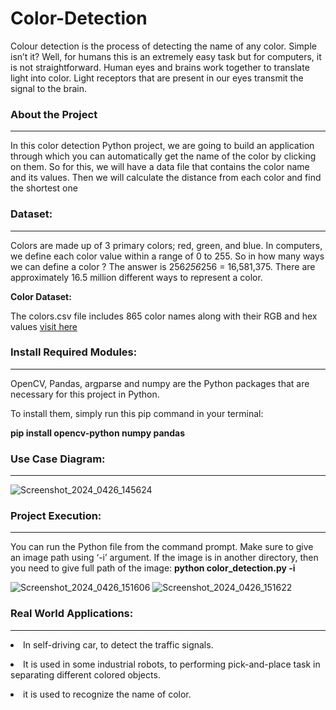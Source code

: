 # Color-Detection
Colour detection is the process of detecting the name of any color. Simple isn’t it? Well, for humans this is an extremely easy task but for computers, it is not straightforward. Human eyes and brains work together to translate light into color. Light receptors that are present in our eyes transmit the signal to the brain. 

<h3>About the Project</h3><hr>

In this color detection Python project, we are going to build an application through which you can automatically get the name of the color by clicking on them. So for this, we will have a data file that contains the color name and its values. Then we will calculate the distance from each color and find the shortest one


<h3>Dataset:</h3><hr>

Colors are made up of 3 primary colors; red, green, and blue. In computers, we define each color value within a range of 0 to 255. So in how many ways we can define a color ? The answer is 256*256*256 = 16,581,375. There are approximately 16.5 million different ways to represent a color. 

<b>Color Dataset:</b>

The colors.csv file includes 865 color names along with their RGB and hex values <a href="https://www.kaggle.com/datasets/adityabhndari/color-detection-data-set">visit here</a>

<h3>Install Required Modules:</h3><hr>
OpenCV, Pandas, argparse and numpy are the Python packages that are necessary for this project in Python. 

To install them, simply run this pip command in your terminal:

<b>pip install opencv-python numpy pandas</b>


<h3>Use Case Diagram:</h3><hr>

![Screenshot_2024_0426_145624](https://github.com/Praveen-ASE/Color-Detection/assets/148997369/44dadec4-e3d7-4ee7-9e7e-54ad679be01b)

<h3>Project Execution:</h3><hr>
You can run the Python file from the command prompt. Make sure to give an image path using ‘-i’ argument. If the image is in another directory, then you need to give full path of the image:
<b>python color_detection.py -i <add your image path here></b>

![Screenshot_2024_0426_151606](https://github.com/Praveen-ASE/Color-Detection/assets/148997369/c2daa201-3456-4341-8664-5f197dcb3706)
![Screenshot_2024_0426_151622](https://github.com/Praveen-ASE/Color-Detection/assets/148997369/60d4e782-0c10-4a0b-ac93-d2950d7e9c57)


<h3>Real World Applications:</h3><hr>

<p><li>In self-driving car, to detect the traffic signals.</li></p>
<p><li>It is used in some industrial robots, to performing pick-and-place task in separating different colored objects.</li></p>
<p><li>it is used to recognize the name of color.</li></p>







